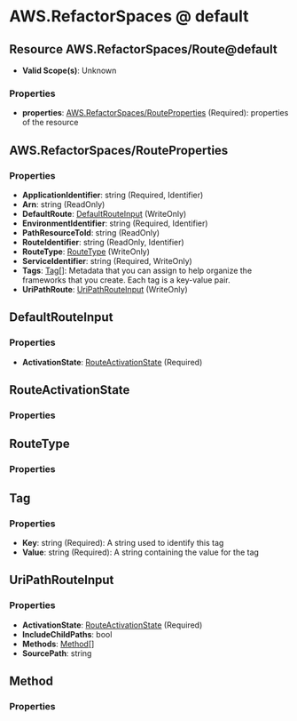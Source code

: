 # AWS.RefactorSpaces @ default

## Resource AWS.RefactorSpaces/Route@default
* **Valid Scope(s)**: Unknown
### Properties
* **properties**: [AWS.RefactorSpaces/RouteProperties](#awsrefactorspacesrouteproperties) (Required): properties of the resource

## AWS.RefactorSpaces/RouteProperties
### Properties
* **ApplicationIdentifier**: string (Required, Identifier)
* **Arn**: string (ReadOnly)
* **DefaultRoute**: [DefaultRouteInput](#defaultrouteinput) (WriteOnly)
* **EnvironmentIdentifier**: string (Required, Identifier)
* **PathResourceToId**: string (ReadOnly)
* **RouteIdentifier**: string (ReadOnly, Identifier)
* **RouteType**: [RouteType](#routetype) (WriteOnly)
* **ServiceIdentifier**: string (Required, WriteOnly)
* **Tags**: [Tag](#tag)[]: Metadata that you can assign to help organize the frameworks that you create. Each tag is a key-value pair.
* **UriPathRoute**: [UriPathRouteInput](#uripathrouteinput) (WriteOnly)

## DefaultRouteInput
### Properties
* **ActivationState**: [RouteActivationState](#routeactivationstate) (Required)

## RouteActivationState
### Properties

## RouteType
### Properties

## Tag
### Properties
* **Key**: string (Required): A string used to identify this tag
* **Value**: string (Required): A string containing the value for the tag

## UriPathRouteInput
### Properties
* **ActivationState**: [RouteActivationState](#routeactivationstate) (Required)
* **IncludeChildPaths**: bool
* **Methods**: [Method](#method)[]
* **SourcePath**: string

## Method
### Properties

